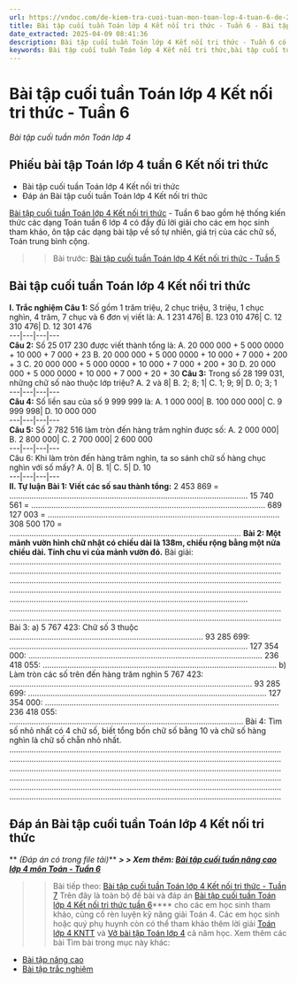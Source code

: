 ```yaml
---
url: https://vndoc.com/de-kiem-tra-cuoi-tuan-mon-toan-lop-4-tuan-6-de-2-149973
title: Bài tập cuối tuần Toán lớp 4 Kết nối tri thức - Tuần 6 - Bài tập cuối tuần môn Toán lớp 4 - VnDoc.com
date_extracted: 2025-04-09 08:41:36
description: Bài tập cuối tuần Toán lớp 4 Kết nối tri thức - Tuần 6 có đáp án giúp các em học sinh ôn tập, nâng cao kỹ năng giải Toán.
keywords: Bài tập cuối tuần Toán lớp 4 Kết nối tri thức,bài tập cuối tuần 6 lớp 4,bài tập toán lớp 4 tuần 6,toán lớp 4 tuần 6,Phiếu bài tập Toán lớp 4 tuần 6,Đề kiểm tra cuối tuần môn Toán lớp 4 Tuần 6,Đề kiểm tra cuối tuần môn Toán lớp 4,Bài tập cuối tuần môn Toán lớp 4,giải Toán lớp 4,giải bài tập toán 4,toán lớp 4,bài tập toán lớp 4,bài tập toán lớp 4 chương 2
---
```


# Bài tập cuối tuần Toán lớp 4 Kết nối tri thức - Tuần 6
 _Bài tập cuối tuần môn Toán lớp 4_
## Phiếu bài tập Toán lớp 4 tuần 6 Kết nối tri thức
  * Bài tập cuối tuần Toán lớp 4 Kết nối tri thức
  * Đáp án Bài tập cuối tuần Toán lớp 4 Kết nối tri thức

[Bài tập cuối tuần Toán lớp 4 Kết nối tri thức](<https://vndoc.com/bai-tap-cuoi-tuan-toan-lop-4-ket-noi>) \- Tuần 6 bao gồm hệ thống kiến thức các dạng Toán tuần 6 lớp 4 có đầy đủ lời giải cho các em học sinh tham khảo, ôn tập các dạng bài tập về số tự nhiên, giá trị của các chữ số, Toán trung bình cộng.
>> Bài trước: [Bài tập cuối tuần Toán lớp 4 Kết nối tri thức - Tuần 5](<https://vndoc.com/de-kiem-tra-cuoi-tuan-mon-toan-lop-4-tuan-5-de-2-148545>)
## Bài tập cuối tuần Toán lớp 4 Kết nối tri thức
**I. Trắc nghiệm**
**Câu 1:** Số gồm 1 trăm triệu, 2 chục triệu, 3 triệu, 1 chục nghìn, 4 trăm, 7 chục và 6 đơn vị viết là:
A. 1 231 476| B. 123 010 476| C. 12 310 476| D. 12 301 476  
---|---|---|---  
**Câu 2:** Số 25 017 230 được viết thành tổng là:
A. 20 000 000 + 5 000 0000 + 10 000 + 7 000 + 23
B. 20 000 000 + 5 000 0000 + 10 000 + 7 000 + 200 + 3
C. 20 000 000 + 5 000 0000 + 10 000 + 7 000 + 200 + 30
D. 20 000 000 + 5 000 0000 + 10 000 + 7 000 + 20 + 30
**Câu 3:** Trong số 28 199 031, những chữ số nào thuộc lớp triệu?
A. 2 và 8| B. 2; 8; 1| C. 1; 9; 9| D. 0; 3; 1  
---|---|---|---  
**Câu 4:** Số liền sau của số 9 999 999 là:
A. 1 000 000| B. 100 000 000| C. 9 999 998| D. 10 000 000  
---|---|---|---  
**Câu 5:** Số 2 782 516 làm tròn đến hàng trăm nghìn được số:
A. 2 000 000| B. 2 800 000| C. 2 700 000| 2 600 000  
---|---|---|---  
Câu 6: Khi làm tròn đến hàng trăm nghìn, ta so sánh chữ số hàng chục nghìn với số mấy?
A. 0| B. 1| C. 5| D. 10  
---|---|---|---  
**II. Tự luận**
**Bài 1: Viết các số sau thành tổng:**
2 453 869 = ……………………………………………………………………………………………..
15 740 561 = ……………………………………………………………………………………………
689 127 003 = …………………………………………………………………………………………..
308 500 170 = …………………..………………………………………………………………………
**Bài 2: Một mảnh vườn hình chữ nhật có chiều dài là 138m, chiều rộng bằng một nửa chiều dài. Tính chu vi của mảnh vườn đó.**
Bài giải:
…………………………………………………………………………………………………………..
…………………………………………………………………………………………………………..
…………………………………………………………………………………………………………..
…………………………………………………………………………………………………………..
……………………………………………………………………………………………..
…………………………………………………………………………………………………………..
…………………………………………………………………………………………………………..
Bài 3:
a\)
5 767 423: Chữ số 3 thuộc …………………………………….………..……………………………
93 285 699: ……………………………………………………………………………………………..
127 354 000: ……………………………………………………………………………………………
236 418 055: ……………………………………………………………………………………………
b\) Làm tròn các số trên đến hàng trăm nghìn
5 767 423: ………………………………..……………………………………………………………..
93 285 699: ……………………………………………………………………………………………..
127 354 000: ……………………………………………………………………………………………
236 418 055: ……………………………………………………………………………………………
Bài 4: Tìm số nhỏ nhất có 4 chữ số, biết tổng bốn chữ số bằng 10 và chữ số hàng nghìn là chữ số chẵn nhỏ nhất.
…………………………………………………………………………………………………………..
…………………………………………………………………………………………………………..
…………………………………………………………………………………………………………..
…………………………………………………………………………………………………………..
…………………………………………………………………………………………………………..
…………………………………………………………………………………………………………..
## Đáp án Bài tập cuối tuần Toán lớp 4 Kết nối tri thức
** _\(Đáp án có trong file tải\)_**
**_> > Xem thêm: [Bài tập cuối tuần nâng cao lớp 4 môn Toán - Tuần 6](<https://vndoc.com/bai-tap-cuoi-tuan-toan-lop-4-ket-noi-tri-thuc-tuan-6-299928>)_**
>> Bài tiếp theo: [Bài tập cuối tuần Toán lớp 4 Kết nối tri thức - Tuần 7](<https://vndoc.com/de-kiem-tra-cuoi-tuan-mon-toan-lop-4-tuan-7-de-2-150400>)
Trên đây là toàn bộ đề bài và đáp án [Bài tập cuối tuần Toán lớp 4 Kết nối tri thức tuần 6](<https://vndoc.com/de-kiem-tra-cuoi-tuan-mon-toan-lop-4-tuan-6-de-2-149973>)**** cho các em học sinh tham khảo, củng cố rèn luyện kỹ năng giải Toán 4. Các em học sinh hoặc quý phụ huynh còn có thể tham khảo thêm lời giải [Toán lớp 4 KNTT](<https://vndoc.com/toan-lop-4-ket-noi-tri-thuc>) và [Vở bài tập Toán lớp 4](<https://vndoc.com/vo-bt-toan4>) cả năm học.
Xem thêm các bài Tìm bài trong mục này khác:
  * [Bài tập nâng cao](</bai-tap-cuoi-tuan-toan-lop-4-ket-noi-tri-thuc-tuan-6-299928>)
  * [Bài tập trắc nghiệm](</luyen-tap-kien-thuc-toan-lop-4-tuan-6-kntt-326234>)

